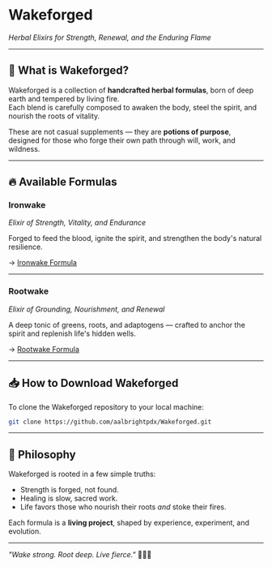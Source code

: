 # Wakeforged

*Herbal Elixirs for Strength, Renewal, and the Enduring Flame*

---

## 🌿 What is Wakeforged?

Wakeforged is a collection of **handcrafted herbal formulas**, born of deep earth and tempered by living fire.  
Each blend is carefully composed to awaken the body, steel the spirit, and nourish the roots of vitality.

These are not casual supplements — they are **potions of purpose**, designed for those who forge their own path through will, work, and wildness.

---

## 🔥 Available Formulas

### **Ironwake**
*Elixir of Strength, Vitality, and Endurance*

Forged to feed the blood, ignite the spirit, and strengthen the body's natural resilience.

→ [Ironwake Formula](./Ironwake/formula.md)

---

### **Rootwake**
*Elixir of Grounding, Nourishment, and Renewal*

A deep tonic of greens, roots, and adaptogens — crafted to anchor the spirit and replenish life's hidden wells.

→ [Rootwake Formula](./Rootwake/formula.md)

---

## 📥 How to Download Wakeforged

To clone the Wakeforged repository to your local machine:

```bash
git clone https://github.com/aalbrightpdx/Wakeforged.git
```
---

## 📜 Philosophy

Wakeforged is rooted in a few simple truths:

- Strength is forged, not found.
- Healing is slow, sacred work.
- Life favors those who nourish their roots *and* stoke their fires.

Each formula is a **living project**, shaped by experience, experiment, and evolution.

---

*"Wake strong. Root deep. Live fierce."* 🖤🔥🌿

